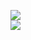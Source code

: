 [![](https://img.shields.io/badge/Made%20With-Github%20Spray-lightgrey.svg?style=for-the-badge&logo=github)](https://github.com/Annihil/github-spray#1990)  
[![](https://i.imgur.com/2DrTn0Z.gif)](https://github.com/Annihil/github-spray)